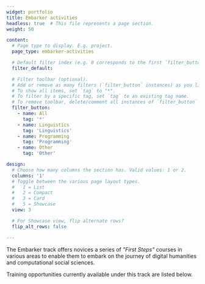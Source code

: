 ```yaml
---
widget: portfolio
title: Embarker activities
headless: true  # This file represents a page section.
weight: 50

content:
  # Page type to display. E.g. project.
  page_type: embarker-activities

  # Default filter index (e.g. 0 corresponds to the first `filter_button` instance below)
  filter_default: 

  # Filter toolbar (optional).
  # Add or remove as many filters (`filter_button` instances) as you like.
  # To show all items, set `tag` to "*".
  # To filter by a specific tag, set `tag` to an existing tag name.
  # To remove toolbar, delete/comment all instances of `filter_button` below.
  filter_button:
    - name: All
      tag: '*'
    - name: Linguistics
      tag: 'Linguistics'   
    - name: Programming
      tag: 'Programming'   
    - name: Other
      tag: 'Other'

design:
  # Choose how many columns the section has. Valid values: 1 or 2.
  columns: '1'
  # Toggle between the various page layout types.
  #   1 = List
  #   2 = Compact  
  #   3 = Card
  #   5 = Showcase
  view: 3

  # For Showcase view, flip alternate rows?
  flip_alt_rows: false

---
```


The Embarker track offers novices a series of _"First Steps"_ courses in various areas to enable them to embark on the journey of digital humanities and computational social sciences.

Training opportunities currently available under this track are listed below.
